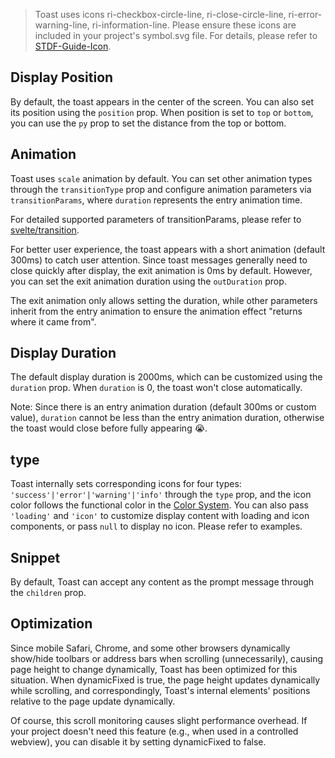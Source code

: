 > Toast uses icons ri-checkbox-circle-line, ri-close-circle-line, ri-error-warning-line, ri-information-line. Please ensure these icons are included in your project's symbol.svg file. For details, please refer to [STDF-Guide-Icon](https://stdf.design/guide/icon).

## Display Position

By default, the toast appears in the center of the screen. You can also set its position using the `position` prop. When position is set to `top` or `bottom`, you can use the `py` prop to set the distance from the top or bottom.

## Animation

Toast uses `scale` animation by default. You can set other animation types through the `transitionType` prop and configure animation parameters via `transitionParams`, where `duration` represents the entry animation time.

For detailed supported parameters of transitionParams, please refer to [svelte/transition](https://svelte.dev/docs#run-time-svelte-transition).

For better user experience, the toast appears with a short animation (default 300ms) to catch user attention. Since toast messages generally need to close quickly after display, the exit animation is 0ms by default. However, you can set the exit animation duration using the `outDuration` prop.

The exit animation only allows setting the duration, while other parameters inherit from the entry animation to ensure the animation effect "returns where it came from".

## Display Duration

The default display duration is 2000ms, which can be customized using the `duration` prop. When `duration` is 0, the toast won't close automatically.

Note: Since there is an entry animation duration (default 300ms or custom value), `duration` cannot be less than the entry animation duration, otherwise the toast would close before fully appearing 😭.

## type

Toast internally sets corresponding icons for four types: `'success'|'error'|'warning'|'info'` through the `type` prop, and the icon color follows the functional color in the [Color System](https://stdf.design/guide/color). You can also pass `'loading'` and `'icon'` to customize display content with loading and icon components, or pass `null` to display no icon. Please refer to examples.

## Snippet

By default, Toast can accept any content as the prompt message through the `children` prop.

## Optimization

Since mobile Safari, Chrome, and some other browsers dynamically show/hide toolbars or address bars when scrolling (unnecessarily), causing page height to change dynamically, Toast has been optimized for this situation. When dynamicFixed is true, the page height updates dynamically while scrolling, and correspondingly, Toast's internal elements' positions relative to the page update dynamically.

Of course, this scroll monitoring causes slight performance overhead. If your project doesn't need this feature (e.g., when used in a controlled webview), you can disable it by setting dynamicFixed to false.
